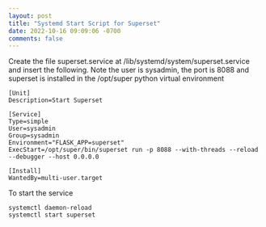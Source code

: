 ```yaml
---
layout: post
title: "Systemd Start Script for Superset"
date: 2022-10-16 09:09:06 -0700
comments: false
---
```


Create the file superset.service at /lib/systemd/system/superset.service and insert the following. Note the user is sysadmin, the port is 8088 and superset is installed in the /opt/super python virtual environment

```
[Unit]
Description=Start Superset

[Service]
Type=simple
User=sysadmin
Group=sysadmin
Environment="FLASK_APP=superset"
ExecStart=/opt/super/bin/superset run -p 8088 --with-threads --reload --debugger --host 0.0.0.0

[Install]
WantedBy=multi-user.target
```

To start the service
```
systemctl daemon-reload
systemctl start superset
```
